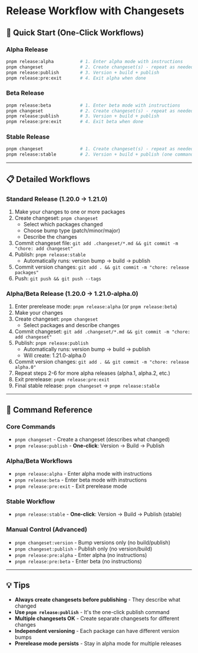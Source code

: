 # Release Workflow with Changesets

## 🚀 Quick Start (One-Click Workflows)

### Alpha Release
```bash
pnpm release:alpha          # 1. Enter alpha mode with instructions
pnpm changeset              # 2. Create changeset(s) - repeat as needed
pnpm release:publish        # 3. Version + build + publish
pnpm release:pre:exit       # 4. Exit alpha when done
```

### Beta Release
```bash
pnpm release:beta           # 1. Enter beta mode with instructions
pnpm changeset              # 2. Create changeset(s) - repeat as needed
pnpm release:publish        # 3. Version + build + publish
pnpm release:pre:exit       # 4. Exit beta when done
```

### Stable Release
```bash
pnpm changeset              # 1. Create changeset(s) - repeat as needed
pnpm release:stable         # 2. Version + build + publish (one command!)
```

---

## 📋 Detailed Workflows

### Standard Release (1.20.0 → 1.21.0)

1. Make your changes to one or more packages
2. Create changeset: `pnpm changeset`
   - Select which packages changed
   - Choose bump type (patch/minor/major)
   - Describe the changes
3. Commit changeset file: `git add .changeset/*.md && git commit -m "chore: add changeset"`
4. Publish: `pnpm release:stable`
   - Automatically runs: version bump → build → publish
5. Commit version changes: `git add . && git commit -m "chore: release packages"`
6. Push: `git push && git push --tags`

### Alpha/Beta Release (1.20.0 → 1.21.0-alpha.0)

1. Enter prerelease mode: `pnpm release:alpha` (or `pnpm release:beta`)
2. Make your changes
3. Create changeset: `pnpm changeset`
   - Select packages and describe changes
4. Commit changeset: `git add .changeset/*.md && git commit -m "chore: add changeset"`
5. Publish: `pnpm release:publish`
   - Automatically runs: version bump → build → publish
   - Will create: 1.21.0-alpha.0
6. Commit version changes: `git add . && git commit -m "chore: release alpha.0"`
7. Repeat steps 2-6 for more alpha releases (alpha.1, alpha.2, etc.)
8. Exit prerelease: `pnpm release:pre:exit`
9. Final stable release: `pnpm changeset` → `pnpm release:stable`

---

## 🎯 Command Reference

### Core Commands
- `pnpm changeset` - Create a changeset (describes what changed)
- `pnpm release:publish` - **One-click**: Version → Build → Publish

### Alpha/Beta Workflows
- `pnpm release:alpha` - Enter alpha mode with instructions
- `pnpm release:beta` - Enter beta mode with instructions
- `pnpm release:pre:exit` - Exit prerelease mode

### Stable Workflow
- `pnpm release:stable` - **One-click**: Version → Build → Publish (stable)

### Manual Control (Advanced)
- `pnpm changeset:version` - Bump versions only (no build/publish)
- `pnpm changeset:publish` - Publish only (no version/build)
- `pnpm release:pre:alpha` - Enter alpha (no instructions)
- `pnpm release:pre:beta` - Enter beta (no instructions)

---

## 💡 Tips

- **Always create changesets before publishing** - They describe what changed
- **Use `pnpm release:publish`** - It's the one-click publish command
- **Multiple changesets OK** - Create separate changesets for different changes
- **Independent versioning** - Each package can have different version bumps
- **Prerelease mode persists** - Stay in alpha mode for multiple releases
